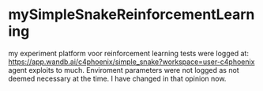 # mySimpleSnakeReinforcementLearning
my experiment platform voor reinforcement learning
tests were logged at: https://app.wandb.ai/c4phoenix/simple_snake?workspace=user-c4phoenix
agent exploits to much. Enviroment parameters were not logged as not deemed necessary at the time. 
I have changed in that opinion now.
